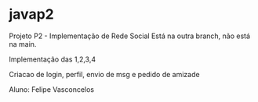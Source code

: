 # javap2
Projeto P2 - Implementação de Rede Social
Está na outra branch, não está na main.

Implementação das 1,2,3,4

Criacao de login, perfil, envio de msg e pedido de amizade

Aluno: Felipe Vasconcelos
